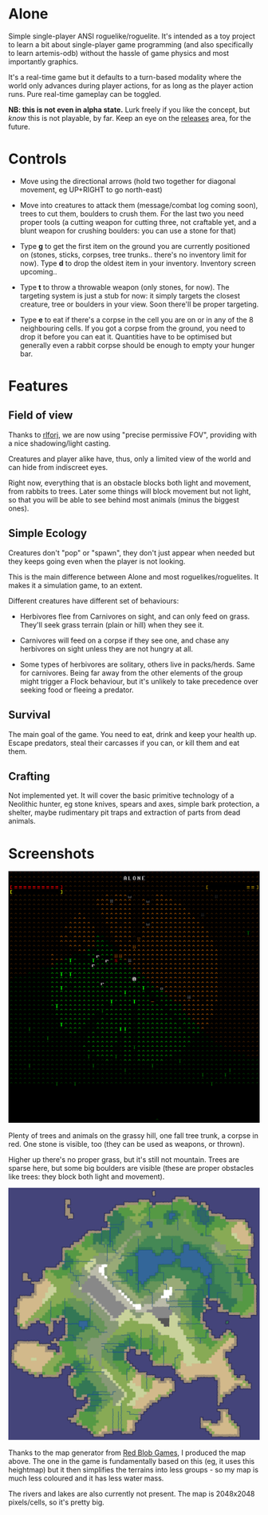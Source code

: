 # Alone

Simple single-player ANSI roguelike/roguelite. It's intended as a toy project to learn a bit about single-player game
programming (and also specifically to learn artemis-odb) without the hassle of game physics and most importantly
graphics.

It's a real-time game but it defaults to a turn-based modality where the world only advances during player actions,
for as long as the player action runs. Pure real-time gameplay can be toggled.

**NB: this is not even in alpha state.** Lurk freely if you like the concept, but *know* this is not playable, by far.
Keep an eye on the [releases](https://github.com/fabioticconi/alone-the-roguelite/releases) area, for the future.

# Controls

* Move using the directional arrows (hold two together for diagonal movement, eg UP+RIGHT to go north-east)

* Move into creatures to attack them (message/combat log coming soon), trees to cut them, boulders to crush them.
  For the last two you need proper tools (a cutting weapon for cutting three, not craftable yet, and a blunt weapon
  for crushing boulders: you can use a stone for that)
  
* Type **g** to get the first item on the ground you are currently positioned on (stones, sticks, corpses, tree trunks..
  there's no inventory limit for now).
  Type **d** to drop the oldest item in your inventory. Inventory screen upcoming..
  
* Type **t** to throw a throwable weapon (only stones, for now). The targeting system is just a stub for now: it simply
  targets the closest creature, tree or boulders in your view. Soon there'll be proper targeting.
  
* Type **e** to eat if there's a corpse in the cell you are on or in any of the 8 neighbouring cells. If you got a corpse
  from the ground, you need to drop it before you can eat it. Quantities have to be optimised but generally even a rabbit
  corpse should be enough to empty your hunger bar.

# Features

## Field of view

Thanks to [rlforj](https://github.com/kba/rlforj), we are now using "precise permissive FOV", providing with a nice shadowing/light casting.

Creatures and player alike have, thus, only a limited view of the world and can hide from indiscreet eyes.

Right now, everything that is an obstacle blocks both light and movement, from rabbits to trees. Later some things
will block movement but not light, so that you will be able to see behind most animals (minus the biggest ones).

## Simple Ecology

Creatures don't "pop" or "spawn", they don't just appear when needed but they keeps going even when the
player is not looking.

This is the main difference between Alone and most roguelikes/roguelites. It makes it a simulation game, to an extent.

Different creatures have different set of behaviours:

* Herbivores flee from Carnivores on sight, and can only feed on grass. They'll seek grass terrain (plain or hill)
  when they see it.
   
* Carnivores will feed on a corpse if they see one, and chase any herbivores on sight unless they are not hungry at all.

* Some types of herbivores are solitary, others live in packs/herds. Same for carnivores. Being far away from the
  other elements of the group might trigger a Flock behaviour, but it's unlikely to take precedence over seeking food
  or fleeing a predator.

## Survival

The main goal of the game. You need to eat, drink and keep your health up. Escape predators, steal their carcasses if
you can, or kill them and eat them.

## Crafting

Not implemented yet. It will cover the basic primitive technology of a Neolithic hunter, eg stone knives, spears and axes,
simple bark protection, a shelter, maybe rudimentary pit traps and extraction of parts from dead animals.

# Screenshots

![alt tag](screenshots/screenshot.png)

Plenty of trees and animals on the grassy hill, one fall tree trunk, a corpse in red.
One stone is visible, too (they can be used as weapons, or thrown).

Higher up there's no proper grass, but it's still not mountain. Trees are sparse here, but some big boulders are visible (these
are proper obstacles like trees: they block both light and movement).

![alt tag](map_scripts/map.png)

Thanks to the map generator from [Red Blob Games](https://www.redblobgames.com/), I produced the map above. The one in
the game is fundamentally based on this (eg, it uses this heightmap) but it then simplifies the terrains into less
groups - so my map is much less coloured and it has less water mass.

The rivers and lakes are also currently not present. The map is 2048x2048 pixels/cells, so it's pretty big.
